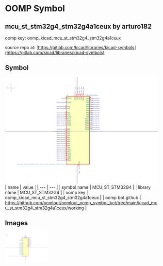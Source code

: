 # OOMP Symbol  
## mcu_st_stm32g4_stm32g4a1ceux  by arturo182  
  
oomp key: oomp_kicad_mcu_st_stm32g4_stm32g4a1ceux  
  
source repo at: [https://gitlab.com/kicad/libraries/kicad-symbols](https://gitlab.com/kicad/libraries/kicad-symbols)  
## Symbol  
  
[![working.png](working_600.png)](working.png)  
| name | value | 
| --- | --- | 
| symbol name | MCU_ST_STM32G4 | 
| library name | MCU_ST_STM32G4 | 
| oomp key | oomp_kicad_mcu_st_stm32g4_stm32g4a1ceux | 
| oomp bot github | https://github.com/oomlout/oomlout_oomp_symbol_bot/tree/main/kicad_mcu_st_stm32g4_stm32g4a1ceux/working | 
## Images  
  
[![working.png](working_140.png)](working.png)  
